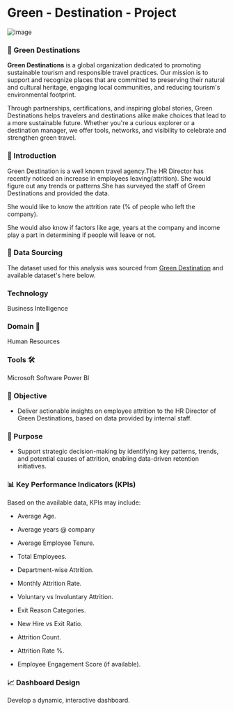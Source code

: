 # Green - Destination - Project

![image](https://github.com/user-attachments/assets/8536b3e4-dd75-4223-bd5d-a8722ec065d1)

### 🌿 Green Destinations

**Green Destinations** is a global organization dedicated to promoting sustainable tourism and responsible travel practices. Our mission is to support and recognize places that are committed to preserving their natural and cultural heritage, engaging local communities, and reducing tourism's environmental footprint.

Through partnerships, certifications, and inspiring global stories, Green Destinations helps travelers and destinations alike make choices that lead to a more sustainable future. Whether you're a curious explorer or a destination manager, we offer tools, networks, and visibility to celebrate and strengthen green travel.

### 🌿 Introduction

Green Destination is a well known travel agency.The HR Director has recently noticed an increase in employees leaving(attrition). She would figure out any trends or patterns.She has surveyed the staff of Green Destinations and provided the data.

She would like to know the attrition rate (% of people who left the company).

She would also know if factors like age, years at the company and income play a part in determining if people will leave or not.

### 🌿 Data Sourcing

The dataset used for this analysis was sourced from [Green Destination](https://github.com/mroyalreddy07/Green_Destination_Project/blob/main/Green%20destination.csv) and available dataset's here below.

### Technology
Business Intelligence

### Domain 🛒
Human Resources

### Tools 🛠
Microsoft Software Power BI

### 🎯 Objective

* Deliver actionable insights on employee attrition to the HR Director of Green Destinations, based on data provided by internal staff.

### 🧩 Purpose

* Support strategic decision-making by identifying key patterns, trends, and potential causes of attrition, enabling data-driven retention initiatives.

### 📊 Key Performance Indicators (KPIs)
Based on the available data, KPIs may include:

* Average Age.
* Average years @ company
* Average Employee Tenure.
* Total Employees.
* Department-wise Attrition.

* Monthly Attrition Rate.      
* Voluntary vs Involuntary Attrition.
* Exit Reason Categories.
* New Hire vs Exit Ratio.
* Attrition Count.
* Attrition Rate %.
* Employee Engagement Score (if available).

### 📈 Dashboard Design

Develop a dynamic, interactive dashboard.
